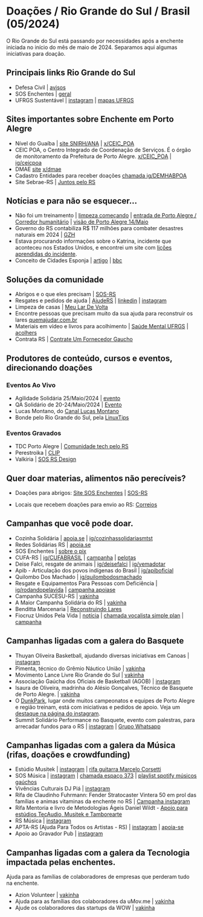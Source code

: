 # Doações / Rio Grande do Sul / Brasil  (05/2024)  
  
O Rio Grande do Sul está passando por necessidades após a enchente iniciada no início do mês de maio de 2024. Separamos aqui algumas iniciativas para doação.  
  
  
## Principais links Rio Grande do Sul
  
- Defesa Civil | [avisos](https://defesacivil.rs.gov.br/avisos-e-alertas)  
- SOS Enchentes | [geral](https://sosenchentes.rs.gov.br)  
- UFRGS Sustentável | [instagram](https://www.instagram.com/p/C7FbD2tuaeZ) | [mapas UFRGS](https://storymaps.arcgis.com/stories/a81d69f4bccf42989609e3fe64d8ef48)  
  
## Sites importantes sobre Enchente em Porto Alegre  
  
- Nível do Guaíba | [site SNIRH/ANA](https://nivelguaiba.com/) | [x/CEIC_POA](https://twitter.com/CEIC_POA)  
- CEIC POA, o Centro Integrado de Coordenação de Serviços. É o órgão de monitoramento da Prefeitura de Porto Alegre. [x/CEIC_POA](https://twitter.com/CEIC_POA) |  [ig/ceicpoa](https://www.instagram.com/ceicpoa/)  
- DMAE [site](https://prefeitura.poa.br/dmae) [x/dmae](https://twitter.com/dmaepoa)  
- Cadastro Entidades para receber doações [chamada ig/DEMHABPOA](https://www.instagram.com/p/C66SUjVuuvC/)  
- Site Sebrae-RS | [Juntos pelo RS](https://conhecimento.sebraers.com.br/lp/juntos-pelo-rs/)  
  
  
## Notícias e para não se esquecer...  
  
- Não foi um treinamento | [limpeza começando](https://www.instagram.com/p/C7PffILuqJ6/) | [entrada de Porto Alegre / Corredor humanitário](https://www.instagram.com/p/C7PYqIgu0AO/) | [visão de Porto Alegre 14/Maio](https://www.instagram.com/p/C69-l46u7kg/)  
- Governo do RS contabiliza R$ 117 milhões para combater desastres naturais em 2024 | [GZH](https://gauchazh.clicrbs.com.br/geral/noticia/2024/05/governo-do-rs-contabiliza-r-117-milhoes-para-combater-desastres-naturais-em-2024-clvpovc5m01sl011wund3myiw.html)  
- Estava procurando informações sobre o Katrina, incidente que aconteceu nos Estados Unidos, e encontrei um site com [lições aprendidas do incidente](https://georgewbush-whitehouse.archives.gov/reports/katrina-lessons-learned/chapter4.html#:~:text=In%20the%20case%20of%20Katrina,and%20local%20governments%20to%20provide.).  
- Conceito de Cidades Esponja | [artigo](https://www.terra.com.br/byte/como-cidades-esponja-impedem-inundacoes-e-alagamentos,20704597b9ce570954f52bc1137086e19y2limcz.html) | [bbc](https://www.bbc.com/portuguese/articles/ce44n8n14ewo)  
  
  
## Soluções da comunidade  
  
- Abrigos e o que eles precisam | [SOS-RS](https://sos-rs.com)  
- Resgates e pedidos de ajuda | [AjudeRS](https://ajuders.com.br) | [linkedin](https://www.linkedin.com/company/ajuders/) | [instagram](https://www.instagram.com/ajuders.com.br/)  
- Limpeza de casas | [Meu Lar De Volta](https://www.meulardevolta.com.br/)  
- Encontre pessoas que precisam muito da sua ajuda para reconstruir os lares [quemajudar.com.br](https://quemajudar.com.br/)  
- Materiais em vídeo e livros para acolhimento | [Saúde Mental UFRGS](https://www.ufrgs.br/saudemental/) | [acolhers](https://acolhers.framer.ai/materiais)  
- Contrata RS | [Contrate Um Fornecedor Gaucho](https://www.contratars.com.br/)  
  
  
## Produtores de conteúdo, cursos e eventos, direcionando doações  
  
### Eventos Ao Vivo  
  
- Agilidade Solidária 25/Maio/2024 | [evento](https://evento10.com.br/agilidade-solidaria-rs/)  
- QA Solidário de 20-24/Maio/2024 | [Evento](https://sites.google.com/view/eventoqasolidario)  
- Lucas Montano, do [Canal Lucas Montano](https://lucasmontano.com/)  
- Bonde pelo Rio Grande do Sul, pela [LinuxTips](https://www.youtube.com/live/HtXx6FRHfV4?si=qqfqKFTVcRc4W4tM)  
  
  
### Eventos Gravados    
  
- TDC Porto Alegre | [Comunidade tech pelo RS](https://thedevconf.com/comunidadetechpelors)  
- Perestroika | [CLIP](https://www.instagram.com/p/C7MHHF3LNMj/)  
- Valkiria | [SOS RS Design](https://www.instagram.com/p/C7DA9mNAxj1/)  
  
  
## Quer doar materias, alimentos não perecíveis?  
  
- Doações para abrigos: [Site SOS Enchentes](https://sosenchentes.rs.gov.br/doacoes-em-geral) | [SOS-RS](https://sos-rs.com)  
  
- Locais que recebem doações para envio ao RS: [Correios](https://blog.correios.com.br/2024/05/07/ampliamos-nossa-rede-de-apoio-as-vitimas-saiba-onde-e-o-que-doar-para-ajudar-2/)  
  
  
## Campanhas que você pode doar.  
  
- Cozinha Solidária | [apoia.se](https://apoia.se/enchentesrs) | [ig/cozinhassolidariasmtst](https://www.instagram.com/cozinhassolidariasmtst)  
- Redes Solidárias RS | [apoia.se](https://descubra.apoia.se/redes-solidarias)  
- SOS Enchentes | [sobre o pix](https://sosenchentes.rs.gov.br/sobre-o-pix)  
- CUFA-RS | [ig/CUFABRASIL](https://www.instagram.com/cufabrasil) | [campanha](https://www.instagram.com/p/C6lx2OEugfd/) | [pelotas](https://www.instagram.com/p/C66FZGUgW9t/)  
- Deise Falci, resgate de animais | [ig/deisefalci](https://www.instagram.com/deisefalci) | [ig/vemadotar](https://www.instagram.com/vemadotar/)  
- Apib - Articulação dos povos indígenas do Brasil | [ig/apiboficial](https://www.instagram.com/apiboficial)  
- Quilombo Dos Machado | [ig/quilombodosmachado](https://www.instagram.com/quilombodosmachado)  
- Resgate e Equipamentos Para Pessoas com Deficiência | [ig/rodandopelavida](https://www.instagram.com/rodandopelavida) | [campanha apoiase](https://apoia.se/rodandocompcdsnors)  
- Campanha SUCESU-RS | [vakinha](https://www.vakinha.com.br/vaquinha/vamos-ajudar-as-familias-do-rs)  
- A Maior Campanha Solidária do RS | [vakinha](https://www.vakinha.com.br/vaquinha/a-maior-campanha-solidaria-do-rs)  
- Benditta Marcenaria | [Reconstruindo Lares](https://www.instagram.com/p/C6yeJ3Nrhv8)  
- Fiocruz Unidos Pela Vida | [notícia](https://agencia.fiocruz.br/fiocruz-apoia-familias-do-rio-grande-do-sul) | [chamada vocalista simple plan](https://www.instagram.com/p/C7hGSHVOcmW/) | [campanha](https://fiocruz.colabore.org/unidosporRioGrandedoSul/single_step)  
  
  
## Campanhas ligadas com a galera do Basquete  
  
- Thuyan Oliveira Basketball, ajudando diversas iniciativas em Canoas |  [instagram](https://www.instagram.com/p/C6tPKvSuELV/)  
- Pimenta, técnico do Grêmio Náutico União |  [vakinha](https://www.vakinha.com.br/vaquinha/vamos-apoiar-o-coach-pimenta-e-sua-familia-a-se-recuperar-dos-imensuraveis-danos-causados-pelas-enchentes-no-rs)  
- Movimento Lance Livre Rio Grande do Sul | [vakinha](https://www.vakinha.com.br/vaquinha/movimento-lance-livre-rio-grande-do-sul)  
- Associação Gaúcha dos Oficiais de Basketball (AGOB) | [instagram](https://www.instagram.com/p/C7MeoOhu-7X)  
- Isaura de Oliveira, madrinha do Alésio Gonçalves, Técnico de Basquete de Porto Alegre. | [vakinha](https://www.vakinha.com.br/vaquinha/ajude-isaura-na-sua-reconstrucao)  
- O [DunkPark](https://www.instagram.com/odunkpark/), lugar onde muitos campeonatos e equipes de Porto Alegre e região treinam, está com iniciativas e pedidos de apoio. Veja um [destaque na página do instagram](https://www.instagram.com/odunkpark/).  
- Summit Solidário Performance no Basquete, evento com palestras, para arrecadar fundos para o RS | [instagram](https://www.instagram.com/summitbasquetesolidario) | [Grupo Whatsapp](https://chat.whatsapp.com/BDhkPRZ5OMtAoHgOCVUtbT)  
  
## Campanhas ligadas com a galera da Música (rifas, doações e crowdfunding)  
  
- Estúdio Musitek | [instagram](https://www.instagram.com/p/C6_865jOdwb) | [rifa guitarra Marcelo Corsetti](https://rifapersonalizada.com.br/rifa-de-apoio-aos-estudios-musitektamborearte-e-ao-gravador-pub-yOjFGk)  
- SOS Música | [instagram](https://www.instagram.com/sosmusicapoa/) | [chamada espaço 373](https://www.instagram.com/p/C7FMWe7OTky) | [playlist spotify músicos gaúchos](https://open.spotify.com/playlist/5f5g6pnBQKLxaGoCEAN7ra?si=75cbd8fcf09c448b)  
- Vivências Culturais DJ Piá | [instagram](https://www.instagram.com/p/C7H8EG5uTfi)  
- Rifa de Claudinho Fuhrmann: Fender Stratocaster Vintera 50 em prol das famílias e animas vitaminas da enchente no RS | [Campanha instagram](https://www.instagram.com/p/C6ujo0_upmc/)  
- Rifa Mentoria e livro de Metodologias Ágeis Daniel Wildt - [Apoio para estúdios TecAudio, Musitek e Tamborearte](https://rifapersonalizada.com.br/apoio-para-estudios-de-musica-de-porto-alegre-NI1Typ)  
- RS Música | [instagram](https://www.instagram.com/rsmusica/)  
- APTA-RS (Ajuda Para Todos os Artistas - RS) | [instagram](https://www.instagram.com/apta.rs/) | [apoia-se](https://apoia.se/apta-rs)  
- Apoio ao Gravador Pub | [instagram](https://www.instagram.com/gravadorpub/)  
  
  
## Campanhas ligadas com a galera da Tecnologia impactada pelas enchentes.  
  
Ajuda para as famílias de colaboradores de empresas que perderam tudo na enchente.  
  
- Azion Volunteer | [vakinha](https://www.vakinha.com.br/vaquinha/azion-volunteer)
- Ajuda para as famílias dos colaboradores da uMov.me | [vakinha](https://www.vakinha.com.br/vaquinha/ajuda-para-as-familias-dos-colaboradores-da-umov-me-que-perderam-tudo-na-enchente)  
- Ajude os colaboradores das startups da WOW | [vakinha](https://www.vakinha.com.br/vaquinha/ajude-os-prejudicados-da-enchente-do-rio-grande-do-sul)  
  
  
  